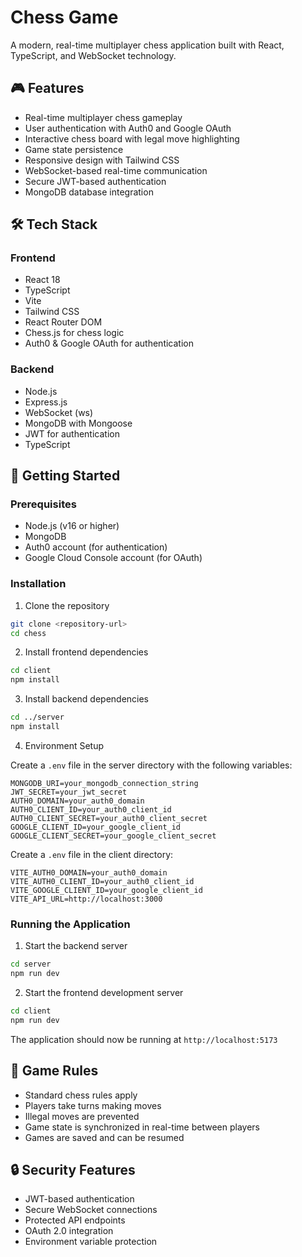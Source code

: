 # Chess Game

A modern, real-time multiplayer chess application built with React, TypeScript, and WebSocket technology.

## 🎮 Features

- Real-time multiplayer chess gameplay
- User authentication with Auth0 and Google OAuth
- Interactive chess board with legal move highlighting
- Game state persistence
- Responsive design with Tailwind CSS
- WebSocket-based real-time communication
- Secure JWT-based authentication
- MongoDB database integration

## 🛠️ Tech Stack

### Frontend
- React 18
- TypeScript
- Vite
- Tailwind CSS
- React Router DOM
- Chess.js for chess logic
- Auth0 & Google OAuth for authentication

### Backend
- Node.js
- Express.js
- WebSocket (ws)
- MongoDB with Mongoose
- JWT for authentication
- TypeScript

## 🚀 Getting Started

### Prerequisites
- Node.js (v16 or higher)
- MongoDB
- Auth0 account (for authentication)
- Google Cloud Console account (for OAuth)

### Installation

1. Clone the repository
```bash
git clone <repository-url>
cd chess
```

2. Install frontend dependencies
```bash
cd client
npm install
```

3. Install backend dependencies
```bash
cd ../server
npm install
```

4. Environment Setup

Create a `.env` file in the server directory with the following variables:
```env
MONGODB_URI=your_mongodb_connection_string
JWT_SECRET=your_jwt_secret
AUTH0_DOMAIN=your_auth0_domain
AUTH0_CLIENT_ID=your_auth0_client_id
AUTH0_CLIENT_SECRET=your_auth0_client_secret
GOOGLE_CLIENT_ID=your_google_client_id
GOOGLE_CLIENT_SECRET=your_google_client_secret
```

Create a `.env` file in the client directory:
```env
VITE_AUTH0_DOMAIN=your_auth0_domain
VITE_AUTH0_CLIENT_ID=your_auth0_client_id
VITE_GOOGLE_CLIENT_ID=your_google_client_id
VITE_API_URL=http://localhost:3000
```

### Running the Application

1. Start the backend server
```bash
cd server
npm run dev
```

2. Start the frontend development server
```bash
cd client
npm run dev
```

The application should now be running at `http://localhost:5173`

## 🎯 Game Rules

- Standard chess rules apply
- Players take turns making moves
- Illegal moves are prevented
- Game state is synchronized in real-time between players
- Games are saved and can be resumed

## 🔒 Security Features

- JWT-based authentication
- Secure WebSocket connections
- Protected API endpoints
- OAuth 2.0 integration
- Environment variable protection
